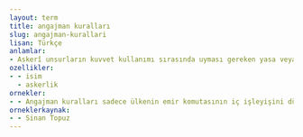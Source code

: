 ```yaml
---
layout: term
title: angajman kuralları
slug: angajman-kurallari
lisan: Türkçe
anlamlar:
- Askerî unsurların kuvvet kullanımı sırasında uyması gereken yasa veya kurallar
ozellikler:
- - isim
  - askerlik
ornekler:
- - Angajman kuralları sadece ülkenin emir komutasının iç işleyişini düzenler. Başka ülkeleri bağlamaz.
orneklerkaynak:
- - Sinan Topuz
---
```


